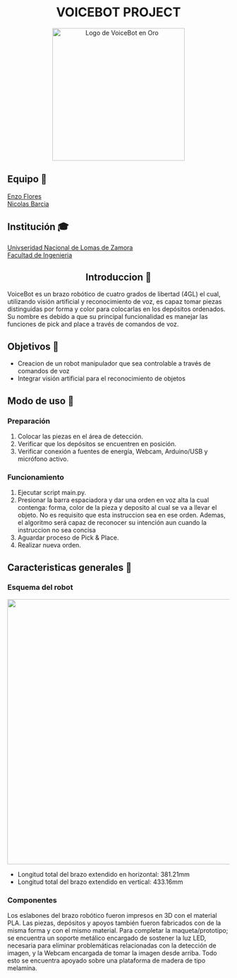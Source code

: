 <h1 align="center">VOICEBOT PROJECT</h1>
<p align="center">
  <img src="https://github.com/user-attachments/assets/d4ab1a18-9311-4dee-971c-c33eea6f4b84" alt="Logo de VoiceBot en Oro" width="300">
</p>

## Equipo 👥

[Enzo Flores](https://github.com/enzoflores98)  
[Nicolas Barcia](https://github.com/NicoBar91)

## Institución 🎓

[Univseridad Nacional de Lomas de Zamora](https://www.unlz.edu.ar/)  
[Facultad de Ingenieria](https://ingenieria.unlz.edu.ar/)


<h2 align="center">Introduccion 🤖</h2>

VoiceBot es un brazo robótico de cuatro grados de libertad (4GL) el cual, utilizando visión artificial y reconocimiento de voz, es capaz tomar piezas distinguidas por forma y color para colocarlas en los depósitos ordenados. Su nombre es debido a que su principal funcionalidad es manejar las funciones de pick and place a través de comandos de voz.

## Objetivos 🎯

- Creacion de un robot manipulador que sea controlable a través de comandos de voz
- Integrar visión artificial para el reconocimiento de objetos
  
## Modo de uso 🚀

### Preparación
1.	Colocar las piezas en el área de detección.
2.	Verificar que los depósitos se encuentren en posición.
3.	Verificar conexión a fuentes de energía, Webcam, Arduino/USB y micrófono activo.

### Funcionamiento
1. Ejecutar script main.py.
2. Presionar la barra espaciadora y dar una orden en voz alta la cual contenga: forma, color de la pieza y deposito al cual se va a llevar el objeto.
No es requisito que esta instruccion sea en ese orden. Ademas, el algoritmo será capaz de reconocer su intención aun cuando la instruccion no sea concisa
3. Aguardar proceso de Pick & Place.
4. Realizar nueva orden.

## Caracteristicas generales 📝

### Esquema del robot

<p align="center">
  <img src="https://github.com/user-attachments/assets/1dc38a6f-7934-4419-8af1-cd8d0cc62e7d" width="600">
</p>

- Longitud total del brazo extendido en horizontal: 381.21mm
- Longitud total del brazo extendido en vertical: 433.16mm

### Componentes

Los eslabones del brazo robótico fueron impresos en 3D con el material PLA. Las piezas, depósitos y apoyos también fueron fabricados con de la misma forma y con el mismo material. 
Para completar la maqueta/prototipo; se encuentra un soporte metálico encargado de sostener la luz LED, necesaria para eliminar problemáticas relacionadas con la detección de imagen, y la Webcam encargada de tomar la imagen desde arriba. Todo esto se encuentra apoyado sobre una plataforma de madera de tipo melamina.









